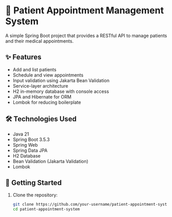 # 🏥 Patient Appointment Management System

A simple Spring Boot project that provides a RESTful API to manage patients and their medical appointments.

## ✨ Features

- Add and list patients
- Schedule and view appointments
- Input validation using Jakarta Bean Validation
- Service-layer architecture
- H2 in-memory database with console access
- JPA and Hibernate for ORM
- Lombok for reducing boilerplate

## 🛠️ Technologies Used

- Java 21
- Spring Boot 3.5.3
- Spring Web
- Spring Data JPA
- H2 Database
- Bean Validation (Jakarta Validation)
- Lombok

## 🚀 Getting Started

1. Clone the repository:
   ```bash
   git clone https://github.com/your-username/patient-appointment-system.git
   cd patient-appointment-system
